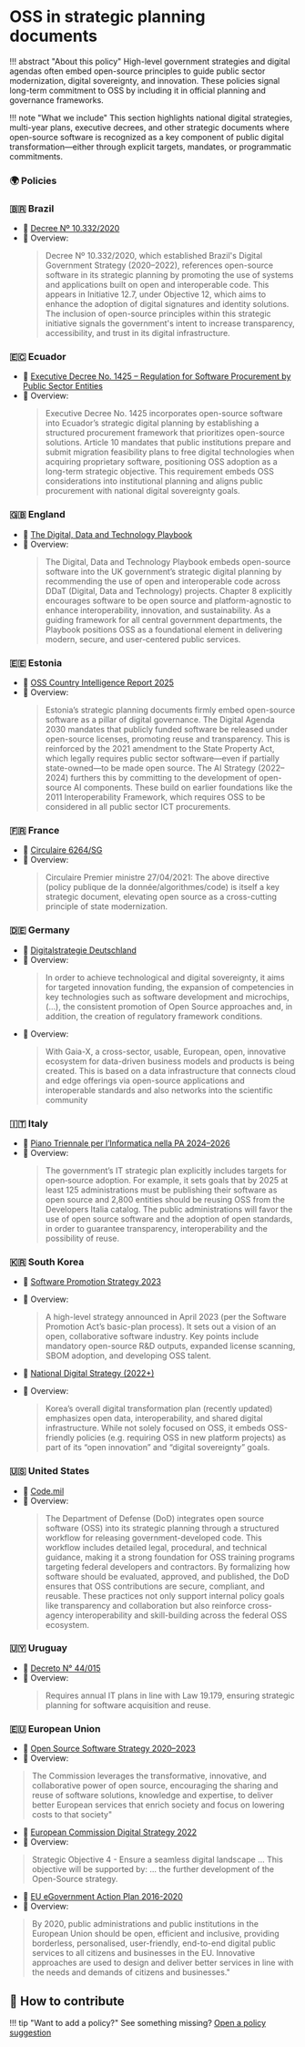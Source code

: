 # OSS in strategic planning documents

!!! abstract "About this policy"
      High-level government strategies and digital agendas often embed open-source principles to guide public sector modernization, digital sovereignty, and innovation. These policies signal long-term commitment to OSS by including it in official planning and governance frameworks.
  
!!! note "What we include"
      This section highlights national digital strategies, multi-year plans, executive decrees, and other strategic documents where open-source software is recognized as a key component of public digital transformation—either through explicit targets, mandates, or programmatic commitments.
      
### 🌍  Policies


### 🇧🇷 Brazil

* 🔗 [ Decree Nº 10.332/2020](https://www.planalto.gov.br/ccivil_03/_ato2019-2022/2020/decreto/D10332.htm)
* 📄 Overview:
  > Decree Nº 10.332/2020, which established Brazil's Digital Government Strategy (2020–2022), references open-source software in its strategic planning by promoting the use of systems and applications built on open and interoperable code. This appears in Initiative 12.7, under Objective 12, which aims to enhance the adoption of digital signatures and identity solutions. The inclusion of open-source principles within this strategic initiative signals the government's intent to increase transparency, accessibility, and trust in its digital infrastructure.


### 🇪🇨 Ecuador

* 🔗 [Executive Decree No. 1425 – Regulation for Software Procurement by Public Sector Entities](https://www.telecomunicaciones.gob.ec/wp-content/uploads/2020/03/Decreto-Ejecutivo-No.-1425-Adquisicion-de-Software.pdf)
* 📄 Overview:
  > Executive Decree No. 1425 incorporates open-source software into Ecuador’s strategic digital planning by establishing a structured procurement framework that prioritizes open-source solutions. Article 10 mandates that public institutions prepare and submit migration feasibility plans to free digital technologies when acquiring proprietary software, positioning OSS adoption as a long-term strategic objective. This requirement embeds OSS considerations into institutional planning and aligns public procurement with national digital sovereignty goals.


### 🇬🇧 England


* 🔗 [The Digital, Data and Technology Playbook](https://www.gov.uk/government/publications/the-digital-data-and-technology-playbook/the-digital-data-and-technology-playbook)
* 📄 Overview:
  > The Digital, Data and Technology Playbook embeds open-source software into the UK government’s strategic digital planning by recommending the use of open and interoperable code across DDaT (Digital, Data and Technology) projects. Chapter 8 explicitly encourages software to be open source and platform-agnostic to enhance interoperability, innovation, and sustainability. As a guiding framework for all central government departments, the Playbook positions OSS as a foundational element in delivering modern, secure, and user-centered public services.


### 🇪🇪 Estonia

* 🔗 [OSS Country Intelligence Report 2025](https://interoperable-europe.ec.europa.eu/sites/default/files/inline-files/OSS%20Country%20Intelligence%20Report%20Estonia%202025.pdf)  
* 📄 Overview:
  > Estonia’s strategic planning documents firmly embed open-source software as a pillar of digital governance. The Digital Agenda 2030 mandates that publicly funded software be released under open-source licenses, promoting reuse and transparency. This is reinforced by the 2021 amendment to the State Property Act, which legally requires public sector software—even if partially state-owned—to be made open source. The AI Strategy (2022–2024) furthers this by committing to the development of open-source AI components. These build on earlier foundations like the 2011 Interoperability Framework, which requires OSS to be considered in all public sector ICT procurements.
 
### 🇫🇷 France

* 🔗 [Circulaire 6264/SG](https://www.legifrance.gouv.fr/circulaire/id/45162#:~:text=Circulaire%20n%C2%B06264%2FSG,algorithmes%20et%20des%20codes%20...)  
* 📄 Overview:
  > Circulaire Premier ministre 27/04/2021: The above directive (policy publique de la donnée/algorithmes/code) is itself a key strategic document, elevating open source as a cross-cutting principle of state modernization.

### 🇩🇪 Germany

* 🔗 [Digitalstrategie Deutschland](https://www.bmv.de/SharedDocs/DE/Anlage/K/presse/063-digitalstrategie.pdf?__blob=publicationFile)  
* 📄 Overview:
  > In order to achieve technological and digital sovereignty, it aims for targeted innovation funding, the expansion of competencies in key technologies such as software development and microchips, (...), the consistent promotion of Open Source approaches and, in addition, the creation of regulatory framework conditions. 
* 📄 Overview:
  >With Gaia-X, a cross-sector, usable, European, open, innovative ecosystem for data-driven business models and products is being created. This is based on a data infrastructure that connects cloud and edge offerings via open-source applications and interoperable standards and also networks into the scientific community

### 🇮🇹 Italy

* 🔗 [Piano Triennale per l’Informatica nella PA 2024–2026](https://docs.italia.it/italia/piano-triennale-ict/pianotriennale-ict-doc/it/2024-2026-agg-2025/index.html)  
* 📄 Overview:
  > The government’s IT strategic plan explicitly includes targets for open‐source adoption. For example, it sets goals that by 2025 at least 125 administrations must be publishing their software as open source and 2,800 entities should be reusing OSS from the Developers Italia catalog. The public administrations will favor the use of open source software and the adoption of open standards, in order to guarantee transparency, interoperability and the possibility of reuse.


### 🇰🇷 South Korea

* 🔗 [Software Promotion Strategy 2023](https://elaw.klri.re.kr/eng_mobile/viewer.do?hseq=62622&type=lawname&key=SOFTWARE+PROMOTION+ACT)  
* 📄 Overview:
  > A high-level strategy announced in April 2023 (per the Software Promotion Act’s basic-plan process). It sets out a vision of an open, collaborative software industry. Key points include mandatory open-source R&D outputs, expanded license scanning, SBOM adoption, and developing OSS talent.

* 🔗 [National Digital Strategy (2022+)](https://www.korea.kr/docViewer/skin/doc.html?fn=304371e308b0bde405404acf2749af85&rs=/docViewer/result/2023.04/21/304371e308b0bde405404acf2749af85)  
* 📄 Overview:
  >Korea’s overall digital transformation plan (recently updated) emphasizes open data, interoperability, and shared digital infrastructure. While not solely focused on OSS, it embeds OSS-friendly policies (e.g. requiring OSS in new platform projects) as part of its “open innovation” and “digital sovereignty” goals.

### 🇺🇸 United States

* 🔗 [Code.mil](https://code.mil/how-to-open-source.html)  
* 📄 Overview:
  >The Department of Defense (DoD) integrates open source software (OSS) into its strategic planning through a structured workflow for releasing government-developed code. This workflow includes detailed legal, procedural, and technical guidance, making it a strong foundation for OSS training programs targeting federal developers and contractors. By formalizing how software should be evaluated, approved, and published, the DoD ensures that OSS contributions are secure, compliant, and reusable. These practices not only support internal policy goals like transparency and collaboration but also reinforce cross-agency interoperability and skill-building across the federal OSS ecosystem.


### 🇺🇾 Uruguay

* 🔗 [Decreto N° 44/015](https://www.impo.com.uy/bases/decretos/44-2015)  
* 📄 Overview:
  > Requires annual IT plans in line with Law 19.179, ensuring strategic planning for software acquisition and reuse.


### 🇪🇺 European Union

* 🔗 [Open Source Software Strategy 2020–2023](https://commission.europa.eu/document/download/97e59978-42c0-4b4a-9406-8f1a86837530_en?filename=en_ec_open_source_strategy_2020-2023.pdf)  
* 📄 Overview:
>The Commission leverages the transformative, innovative, and collaborative power of open source, encouraging the sharing and reuse of software solutions, knowledge and expertise, to deliver better European services that enrich society and focus on lowering costs to that society"

* 🔗 [European Commission Digital Strategy 2022](https://commission.europa.eu/document/download/d699a990-59c2-4ca2-8613-0abbed0962b5_fr?filename=C_2022_4388_1_FR_ACT&prefLang=en)  
* 📄 Overview:
> Strategic Objective 4 - Ensure a seamless digital landscape ... This objective will be supported by: ... the further development of the Open-Source strategy.

* 🔗 [EU eGovernment Action Plan 2016-2020](https://eur-lex.europa.eu/legal-content/EN/TXT/HTML/?uri=CELEX:52016DC0179)  
* 📄 Overview:
>By 2020, public administrations and public institutions in the European Union should be open, efficient and inclusive, providing borderless, personalised, user-friendly, end-to-end digital public services to all citizens and businesses in the EU. Innovative approaches are used to design and deliver better services in line with the needs and demands of citizens and businesses."

## 🤝 How to contribute
  
!!! tip "Want to add a policy?"
      See something missing? [Open a policy suggestion](https://github.com/EL-BID/OSS_policies/issues/new?template=policy-suggestion.yml)